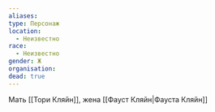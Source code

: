 ```yaml
---
aliases: 
type: Персонаж
location:
  - Неизвестно
race:
  - Неизвестно
gender: Ж
organisation: 
dead: true
---
```

Мать [[Тори Кляйн]], жена [[Фауст Кляйн|Фауста Кляйн]]